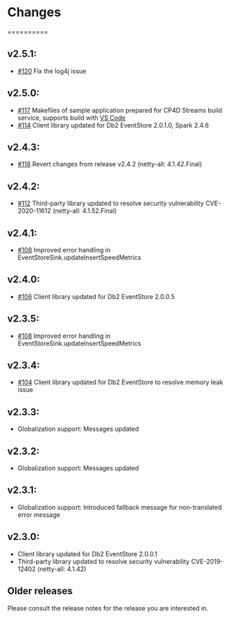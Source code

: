 # Changes
==========

## v2.5.1:
* [#120](https://github.com/IBMStreams/streamsx.eventstore/issues/120) Fix the log4j issue

## v2.5.0:
* [#117](https://github.com/IBMStreams/streamsx.eventstore/issues/117) Makefiles of sample application prepared for CP4D Streams build service, supports build with [VS Code](https://marketplace.visualstudio.com/items?itemName=IBM.ibm-streams)
* [#114](https://github.com/IBMStreams/streamsx.eventstore/issues/112) Client library updated for Db2 EventStore 2.0.1.0, Spark 2.4.6

## v2.4.3:
* [#118](https://github.com/IBMStreams/streamsx.eventstore/issues/118) Revert changes from release v2.4.2 (netty-all: 4.1.42.Final)

## v2.4.2:
* [#112](https://github.com/IBMStreams/streamsx.eventstore/issues/112) Third-party library updated to resolve security vulnerability CVE-2020-11612 (netty-all: 4.1.52.Final)

## v2.4.1:
* [#108](https://github.com/IBMStreams/streamsx.eventstore/issues/108) Improved error handling in EventStoreSink.updateInsertSpeedMetrics

## v2.4.0:
* [#106](https://github.com/IBMStreams/streamsx.eventstore/issues/106) Client library updated for Db2 EventStore 2.0.0.5

## v2.3.5:
* [#108](https://github.com/IBMStreams/streamsx.eventstore/issues/108) Improved error handling in EventStoreSink.updateInsertSpeedMetrics

## v2.3.4:
* [#104](https://github.com/IBMStreams/streamsx.eventstore/issues/104) Client library updated for Db2 EventStore to resolve memory leak issue

## v2.3.3:
* Globalization support: Messages updated

## v2.3.2:
* Globalization support: Messages updated

## v2.3.1:
* Globalization support: Introduced fallback message for non-translated error message

## v2.3.0:
* Client library updated for Db2 EventStore 2.0.0.1
* Third-party library updated to resolve security vulnerability CVE-2019-12402 (netty-all: 4.1.42)

## Older releases
Please consult the release notes for the release you are interested in.
